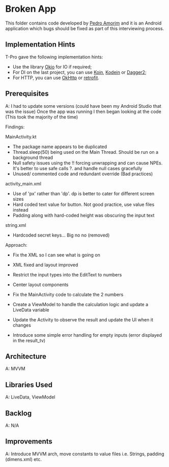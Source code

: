 # Broken App

This folder contains code developed by [Pedro Amorim](https://github.com/ppamorim) and it is an Android application which bugs should be fixed as part of this interviewing process.

## Implementation Hints

T-Pro gave the following implementation hints:

* Use the library [Okio](https://square.github.io/okio/) for IO if required;
* For DI on the last project, you can use [Koin](https://insert-koin.io/), [Kodein](https://kodein.org/di/) or [Dagger2](https://dagger.dev/);
* For HTTP, you can use [OkHttp](https://square.github.io/okhttp/) or [retrofit](https://github.com/square/retrofit).

## Prerequisites

A: I had to update some versions (could have been my Android Studio that was the issue)
Once the app was running I then began looking at the code (This took the majority of the time)

Findings:

MainActivity.kt
- The package name appears to be duplicated
- Thread.sleep(50) being used on the Main Thread. Should be run on a background thread
- Null safety issues using the !! forcing unwrapping and can cause NPEs. It's better to use safe calls ?. and handle null cases gracefully
- Unused/ commented code and redundant override (Bad practices)

activity_main.xml
- Use of 'px' rather than 'dp'. dp is better to cater for different screen sizes
- Hard coded text value for button. Not good practice, use value files instead
- Padding along with hard-coded height was obscuring the input text

string.xml
- Hardcoded secret keys... Big no no (removed)

Approach:

- Fix the XML so I can see what is going on
- XML fixed and layout improved
- Restrict the input types into the EditText to numbers
- Center layout components

- Fix the MainActivity code to calculate the 2 numbers
- Create a ViewModel to handle the calculation logic and update a LiveData variable
- Update the Activity to observe the result and update the UI when it changes
- Introduce some simple error handling for empty inputs (error displayed in the result_tv)

## Architecture

A: MVVM

## Libraries Used

A: LiveData, ViewModel

## Backlog

A: N/A

## Improvements

A: Introduce MVVM arch, move constants to value files i.e. Strings, padding (dimens.xml) etc.